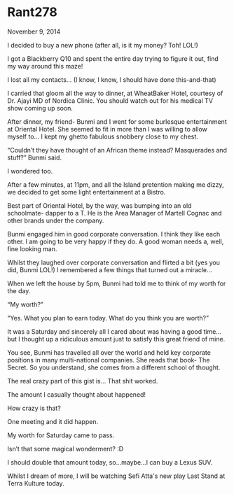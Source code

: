 # Rant278


November 9, 2014

I decided to buy a new phone (after all, is it my money? Toh! LOL!)

I got a Blackberry Q10 and spent the entire day trying to figure it out, find my way around this maze!

I lost all my contacts… (I know, I know, I should have done this-and-that)

I carried that gloom all the way to dinner, at WheatBaker Hotel, courtesy of Dr. Ajayi MD of Nordica Clinic. You should watch out for his medical TV show coming up soon.

After dinner, my friend- Bunmi and I went for some burlesque entertainment at Oriental Hotel. She seemed to fit in more than I was willing to allow myself to… I kept my ghetto fabulous snobbery close to my chest.

“Couldn’t they have thought of an African theme instead? Masquerades and stuff?” Bunmi said.

I wondered too.

After a few minutes, at 11pm, and all the Island pretention making me dizzy, we decided to get some light entertainment at a Bistro.

Best part of Oriental Hotel, by the way, was bumping into an old schoolmate- dapper to a T. He is the Area Manager of Martell Cognac and other brands under the company. 

Bunmi engaged him in good corporate conversation. I think they like each other. I am going to be very happy if they do. A good woman needs a, well, fine looking man.

Whilst they laughed over corporate conversation and flirted a bit (yes you did, Bunmi LOL!) I remembered a few things that turned out a miracle…

When we left the house by 5pm, Bunmi had told me to think of my worth for the day. 

“My worth?”

“Yes. What you plan to earn today. What do you think you are worth?”

It was a Saturday and sincerely all I cared about was having a good time…but I thought up a ridiculous amount just to satisfy this great friend of mine.

You see, Bunmi has travelled all over the world and held key corporate positions in many multi-national companies. She reads that book- The Secret. So you understand, she comes from a different school of thought.

The real crazy part of this gist is… That shit worked.

The amount I casually thought about happened!

How crazy is that?

One meeting and it did happen.

My worth for Saturday came to pass.

Isn’t that some magical wonderment? :D

I should double that amount today, so…maybe…I can buy a Lexus SUV.

Whilst I dream of more, I will be watching Sefi Atta's new play Last Stand at Terra Kulture today.